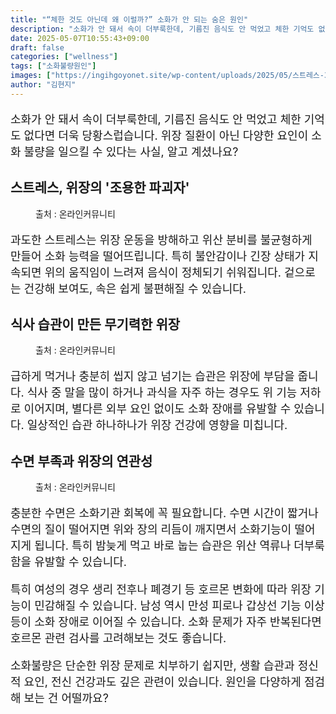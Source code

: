 ```yaml
---
title: "“체한 것도 아닌데 왜 이럴까?” 소화가 안 되는 숨은 원인"
description: "소화가 안 돼서 속이 더부룩한데, 기름진 음식도 안 먹었고 체한 기억도 없다면 더욱 당황스럽습니다. 위장 질환이 아닌 다양한 요인이 소화 불량을 일으킬 수 있다는 사실, 알고 계셨나요?"
date: 2025-05-07T10:55:43+09:00
draft: false
categories: ["wellness"]
tags: ["소화불량원인"]
images: ["https://ingihgoyonet.site/wp-content/uploads/2025/05/스트레스-3-1024x683.jpg", "https://ingihgoyonet.site/wp-content/uploads/2025/05/과식-1024x683.jpg", "https://ingihgoyonet.site/wp-content/uploads/2025/05/수면부족-1024x683.jpg"]
author: "김현지"
---
```


<p style="font-size:18px">소화가 안 돼서 속이 더부룩한데, 기름진 음식도 안 먹었고 체한 기억도 없다면 더욱 당황스럽습니다. 위장 질환이 아닌 다양한 요인이 소화 불량을 일으킬 수 있다는 사실, 알고 계셨나요?</p> <h2 >스트레스, 위장의 '조용한 파괴자'</h2> <figure ><img src="https://ingihgoyonet.site/wp-content/uploads/2025/05/스트레스-3-1024x683.jpg" alt="" style="aspect-ratio:16/9;object-fit:cover"/><figcaption >출처 : 온라인커뮤니티</figcaption></figure> <p style="font-size:18px">과도한 스트레스는 위장 운동을 방해하고 위산 분비를 불균형하게 만들어 소화 능력을 떨어뜨립니다. 특히 불안감이나 긴장 상태가 지속되면 위의 움직임이 느려져 음식이 정체되기 쉬워집니다. 겉으로는 건강해 보여도, 속은 쉽게 불편해질 수 있습니다.</p> <h2 >식사 습관이 만든 무기력한 위장</h2> <figure ><img src="https://ingihgoyonet.site/wp-content/uploads/2025/05/과식-1024x683.jpg" alt="" /><figcaption >출처 : 온라인커뮤니티</figcaption></figure> <p style="font-size:18px">급하게 먹거나 충분히 씹지 않고 넘기는 습관은 위장에 부담을 줍니다. 식사 중 말을 많이 하거나 과식을 자주 하는 경우도 위 기능 저하로 이어지며, 별다른 외부 요인 없이도 소화 장애를 유발할 수 있습니다. 일상적인 습관 하나하나가 위장 건강에 영향을 미칩니다.</p> <h2 >수면 부족과 위장의 연관성</h2> <figure ><img src="https://ingihgoyonet.site/wp-content/uploads/2025/05/수면부족-1024x683.jpg" alt="" style="aspect-ratio:16/9;object-fit:cover"/><figcaption >출처 : 온라인커뮤니티</figcaption></figure> <p style="font-size:18px">충분한 수면은 소화기관 회복에 꼭 필요합니다. 수면 시간이 짧거나 수면의 질이 떨어지면 위와 장의 리듬이 깨지면서 소화기능이 떨어지게 됩니다. 특히 밤늦게 먹고 바로 눕는 습관은 위산 역류나 더부룩함을 유발할 수 있습니다.</p> <p style="font-size:18px">특히 여성의 경우 생리 전후나 폐경기 등 호르몬 변화에 따라 위장 기능이 민감해질 수 있습니다. 남성 역시 만성 피로나 갑상선 기능 이상 등이 소화 장애로 이어질 수 있습니다. 소화 문제가 자주 반복된다면 호르몬 관련 검사를 고려해보는 것도 좋습니다.</p> <p style="font-size:18px">소화불량은 단순한 위장 문제로 치부하기 쉽지만, 생활 습관과 정신적 요인, 전신 건강과도 깊은 관련이 있습니다. 원인을 다양하게 점검해 보는 건 어떨까요?</p>